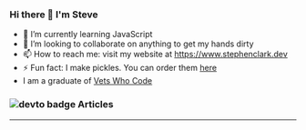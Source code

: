 ### Hi there 👋 I'm Steve

- 🌱 I’m currently learning JavaScript
- 👯 I’m looking to collaborate on anything to get my hands dirty
- 📫 How to reach me: visit my website at https://www.stephenclark.dev
- ⚡ Fun fact: I make pickles. You can order them [here](https://www.angrypickles.com)
- I am a graduate of [Vets Who Code](www.vetswhocode.io)

### ![devto badge](https://img.shields.io/badge/DEV.TO-%230A0A0A.svg?&style=for-the-badge&logo=dev-dot-to&logoColor=white) Articles

---

<!-- BLOG-POST-LIST:START -->
<!-- BLOG-POST-LIST:END -->